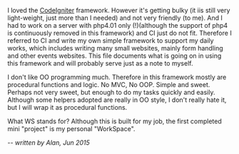 I loved the [CodeIgniter](http://codeigniter.com/) framework. However it's getting bulky (it iis still very light-weight, just more than I needed) and not very friendly (to me). And I had to work on a server with php4.01 only (!)(although the support of php4 is continuously removed in this framework) and CI just do not fit. Therefore I referred to CI and write my own simple framework to support my daily works, which includes writing many small websites, mainly form handling and other events websites. This file documents what is going on in using this framework and will probably serve just as a note to myself.

I don't like OO programming much. Therefore in this framework mostly are procedural functions and logic. No MVC, No OOP. Simple and sweet. Perhaps not very sweet, but enough to do my tasks quickly and easily. Although some helpers adopted are really in OO style, I don't really hate it, but I will wrap it as procedural functions.  

What WS stands for? Although this is built for my job, the first completed mini "project" is my personal "WorkSpace".  

-- *written by Alan, Jun 2015*  

